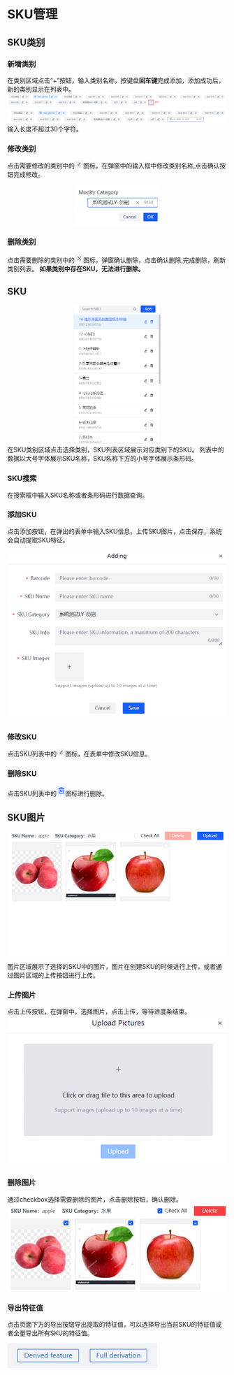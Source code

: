 # SKU管理

## SKU类别

### 新增类别
在类别区域点击“+”按钮，输入类别名称，按键盘**回车键**完成添加，添加成功后，新的类别显示在列表中。
![Add Category](../assets/images/category_add.png)
![Add Category](../assets/images/category_add_input.png)
输入长度不超过30个字符。

### 修改类别
点击需要修改的类别中的<img src="../assets/images/category_edit_icon.png" width="20"/>图标，在弹窗中的输入框中修改类别名称,点击确认按钮完成修改。
<center>
<img src="../assets/images/category_edit.png" width="200"/>
</center>

### 删除类别
点击需要删除的类别中的<img src="../assets/images/category_delete_icon.png" width="20">图标，弹窗确认删除，点击确认删除,完成删除，刷新类别列表。
**如果类别中存在SKU，无法进行删除。**

## SKU
<center>
<img src="../assets/images/sku_list.png" width="200"/>
</center>
在SKU类别区域点击选择类别，SKU列表区域展示对应类别下的SKU。
列表中的数据以大号字体展示SKU名称，SKU名称下方的小号字体展示条形码。

### SKU搜索
在搜索框中输入SKU名称或者条形码进行数据查询。

### 添加SKU
点击添加按钮，在弹出的表单中输入SKU信息，上传SKU图片，点击保存，系统会自动提取SKU特征。
<center>
<img src="../assets/images/sku_add_form.png"/>
</center>

### 修改SKU
点击SKU列表中的<img src="../assets/images/category_edit_icon.png" width="20"/>图标，在表单中修改SKU信息。

### 删除SKU
点击SKU列表中的<img src="../assets/images/sku_delete_icon.png" width="20"/>图标进行删除。

## SKU图片
![SKU Images](../assets/images/sku_image.png)
图片区域展示了选择的SKU中的图片，图片在创建SKU的时候进行上传，或者通过图片区域的上传按钮进行上传。

### 上传图片
点击上传按钮，在弹窗中，选择图片，点击上传，等待进度条结束。
![SKU Images](../assets/images/sku_image_upload.png)

### 删除图片
通过checkbox选择需要删除的图片，点击删除按钮，确认删除。
![SKU Images](../assets/images/sku_image_delete.png)

### 导出特征值
点击页面下方的导出按钮导出提取的特征值，可以选择导出当前SKU的特征值或者全量导出所有SKU的特征值。

![SKU Images](../assets/images/sku_export.png)



  